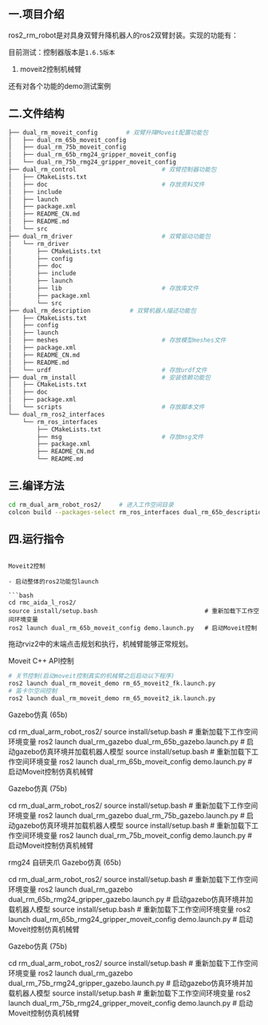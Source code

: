 ## **一.项目介绍**
ros2_rm_robot是对具身双臂升降机器人的ros2双臂封装。实现的功能有：

目前测试：控制器版本是`1.6.5版本`

1. moveit2控制机械臂

还有对各个功能的demo测试案例

## **二.文件结构**
```bash
├── dual_rm_moveit_config        # 双臂升降Moveit配置功能包
│   ├── dual_rm_65b_moveit_config
│   ├── dual_rm_75b_moveit_config
│   ├── dual_rm_65b_rmg24_gripper_moveit_config
│   └── dual_rm_75b_rmg24_gripper_moveit_config
├── dual_rm_control                        # 双臂控制器功能包
│   ├── CMakeLists.txt
│   ├── doc                                # 存放资料文件
│   ├── include
│   ├── launch
│   ├── package.xml
│   ├── README_CN.md
│   ├── README.md
│   └── src
├── dual_rm_driver                         # 双臂驱动功能包
│   └── rm_driver  
│       ├── CMakeLists.txt
│       ├── config
│       ├── doc
│       ├── include
│       ├── launch
│       ├── lib                            # 存放库文件
│       ├── package.xml
│       └── src
├── dual_rm_description           # 双臂机器人描述功能包
│   ├── CMakeLists.txt
│   ├── config
│   ├── launch
│   ├── meshes                             # 存放模型meshes文件
│   ├── package.xml
│   ├── README_CN.md
│   ├── README.md
│   └── urdf                               # 存放urdf文件
├── dual_rm_install                        # 安装依赖功能包
│   ├── CMakeLists.txt
│   ├── doc
│   ├── package.xml
│   └── scripts                            # 存放脚本文件
└── dual_rm_ros2_interfaces
    └── rm_ros_interfaces
        ├── CMakeLists.txt
        ├── msg                            # 存放msg文件
        ├── package.xml
        ├── README_CN.md
        └── README.md
```

## **三.编译方法**
```bash
cd rm_dual_arm_robot_ros2/     # 进入工作空间目录
colcon build --packages-select rm_ros_interfaces dual_rm_65b_description dual_rm_75b_description rm_driver dual_rm_control dual_rm_65b_moveit_config dual_rm_75b_moveit_config  
```

## **四.运行指令**

```

Moveit2控制

- 启动整体的ros2功能包launch

​```bash
cd rmc_aida_l_ros2/ 
source install/setup.bash                              # 重新加载下工作空间环境变量
ros2 launch dual_rm_65b_moveit_config demo.launch.py   # 启动Moveit控制
```

拖动rviz2中的末端点击规划和执行，机械臂能够正常规划。

Moveit  C++ API控制

```sh
# 关节控制(启动moveit控制真实的机械臂之后启动以下程序)
ros2 launch dual_rm_moveit_demo rm_65_moveit2_fk.launch.py
# 笛卡尔空间控制
ros2 launch dual_rm_moveit_demo rm_65_moveit2_ik.launch.py
```

Gazebo仿真 (65b)

cd rm_dual_arm_robot_ros2/ 
source install/setup.bash                                         # 重新加载下工作空间环境变量
ros2 launch dual_rm_gazebo dual_rm_65b_gazebo.launch.py           # 启动gazebo仿真环境并加载机器人模型
source install/setup.bash                                         # 重新加载下工作空间环境变量
ros2 launch dual_rm_65b_moveit_config demo.launch.py              # 启动Moveit控制仿真机械臂


Gazebo仿真 (75b)

cd rm_dual_arm_robot_ros2/ 
source install/setup.bash                                         # 重新加载下工作空间环境变量
ros2 launch dual_rm_gazebo dual_rm_75b_gazebo.launch.py           # 启动gazebo仿真环境并加载机器人模型
source install/setup.bash                                         # 重新加载下工作空间环境变量
ros2 launch dual_rm_75b_moveit_config demo.launch.py              # 启动Moveit控制仿真机械臂

rmg24 自研夹爪
Gazebo仿真 (65b)

cd rm_dual_arm_robot_ros2/ 
source install/setup.bash                                              # 重新加载下工作空间环境变量
ros2 launch dual_rm_gazebo dual_rm_65b_rmg24_gripper_gazebo.launch.py  # 启动gazebo仿真环境并加载机器人模型
source install/setup.bash                                              # 重新加载下工作空间环境变量
ros2 launch dual_rm_65b_rmg24_gripper_moveit_config demo.launch.py     # 启动Moveit控制仿真机械臂


Gazebo仿真 (75b)

cd rm_dual_arm_robot_ros2/ 
source install/setup.bash                                              # 重新加载下工作空间环境变量
ros2 launch dual_rm_gazebo dual_rm_75b_rmg24_gripper_gazebo.launch.py  # 启动gazebo仿真环境并加载机器人模型
source install/setup.bash                                              # 重新加载下工作空间环境变量
ros2 launch dual_rm_75b_rmg24_gripper_moveit_config demo.launch.py     # 启动Moveit控制仿真机械臂

